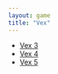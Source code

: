 ```yaml
---
layout: game
title: "Vex"
---
```


<ul>
    <li><a href="vex3/">Vex 3</a></li>
    <li><a href="vex4/">Vex 4</a></li>
    <li><a href="vex4/">Vex 5</a></li>
</ul>
